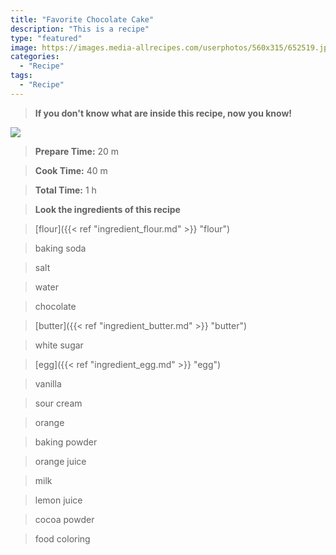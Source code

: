 ```yaml
---
title: "Favorite Chocolate Cake"
description: "This is a recipe"
type: "featured"
image: https://images.media-allrecipes.com/userphotos/560x315/652519.jpg
categories: 
  - "Recipe"
tags: 
  - "Recipe"
---
```



>**If you don't know what are inside this recipe, now you know!**

![](../images/Recipes-Banner.jpg)
> **Prepare Time:** 20 m


> **Cook Time:** 40 m


> **Total Time:** 1 h

> **Look the ingredients of this recipe**

> [flour]({{< ref "ingredient_flour.md" >}} "flour")

> baking soda

> salt

> water

> chocolate

> [butter]({{< ref "ingredient_butter.md" >}} "butter")

> white sugar

> [egg]({{< ref "ingredient_egg.md" >}} "egg")

> vanilla

> sour cream

> orange

> baking powder

> orange juice

> milk

> lemon juice

> cocoa powder

> food coloring


